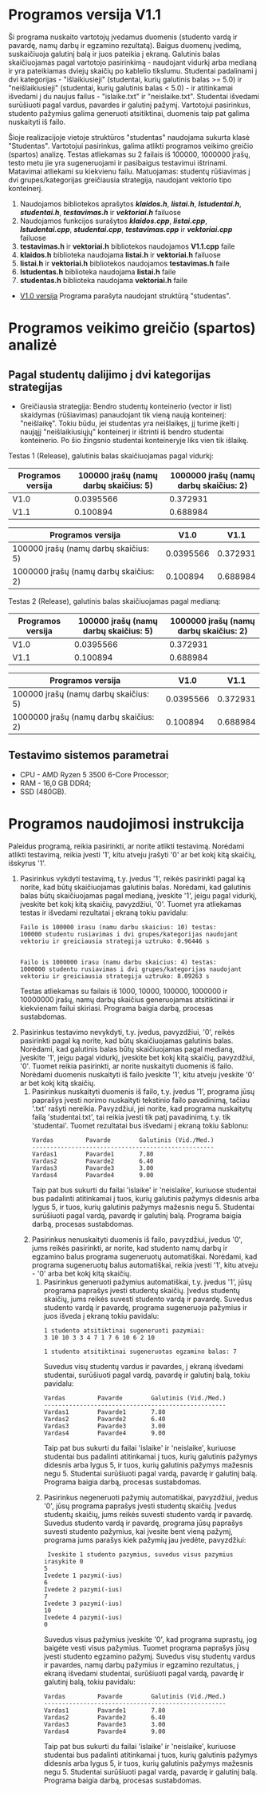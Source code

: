 # Programos versija V1.1
Ši programa nuskaito vartotojų įvedamus duomenis (studento vardą ir pavardę, namų darbų ir egzamino rezultatą). Baigus duomenų įvedimą, suskaičiuoja galutinį balą ir juos pateikia į ekraną. Galutinis balas skaičiuojamas pagal vartotojo pasirinkimą - naudojant vidurkį arba medianą ir yra pateikiamas dviejų skaičių po kablelio tikslumu. Studentai padalinami į dvi kategorijas - "išlaikiusieji" (studentai, kurių galutinis balas >= 5.0) ir "neišlaikiusieji" (studentai, kurių galutinis balas < 5.0) - ir atitinkamai išvedami į du naujus failus - "islaike.txt" ir "neislaike.txt". Studentai išvedami surūšiuoti pagal vardus, pavardes ir galutinį pažymį. Vartotojui pasirinkus, studento pažymius galima generuoti atsitiktinai, duomenis taip pat galima nuskaityti iš failo.

Šioje realizacijoje vietoje struktūros "studentas" naudojama sukurta klasė "Studentas". Vartotojui pasirinkus, galima atlikti programos veikimo greičio (spartos) analizę. Testas atliekamas su 2 failais iš 100000, 1000000 įrašų, testo metu jie yra sugeneruojami ir pasibaigus testavimui ištrinami. Matavimai atliekami su kiekvienu failu. Matuojamas: studentų rūšiavimas į dvi grupes/kategorijas greičiausia strategija, naudojant vektorio tipo konteinerį.

1. Naudojamos bibliotekos aprašytos ***klaidos.h***, ***listai.h***, ***lstudentai.h***, ***studentai.h***, ***testavimas.h*** ir ***vektoriai.h*** failuose
2. Naudojamos funkcijos surašytos ***klaidos.cpp***, ***listai.cpp***, ***lstudentai.cpp***, ***studentai.cpp***, ***testavimas.cpp*** ir ***vektoriai.cpp*** failuose
3. **testavimas.h** ir **vektoriai.h** bibliotekos naudojamos **V1.1.cpp** faile
4. **klaidos.h** biblioteka naudojama **listai.h** ir **vektoriai.h** failuose
5. **listai.h** ir **vektoriai.h** bibliotekos naudojamos **testavimas.h** faile
6. **lstudentas.h** biblioteka naudojama **listai.h** faile
7. **studentas.h** biblioteka naudojama **vektoriai.h** faile

* [V1.0 versija](https://github.com/misi6670/Objektinis-programavimas/releases/tag/V1.0) 
Programa parašyta naudojant struktūrą "studentas".

# Programos veikimo greičio (spartos) analizė
## Pagal studentų dalijimo į dvi kategorijas strategijas
* Greičiausia strategija: Bendro studentų konteinerio (vector ir list) skaidymas (rūšiavimas) panaudojant tik vieną naują konteinerį: "neišlaikę". Tokiu būdu, jei studentas yra neišlaikęs, jį turime įkelti į naująjį "neišlaikiusiųjų" konteinerį ir ištrinti iš bendro studentai konteinerio. Po šio žingsnio studentai konteineryje liks vien tik išlaikę.

Testas 1 (Release), galutinis balas skaičiuojamas pagal vidurkį:

| Programos versija | 100000 įrašų (namų darbų skaičius: 5) | 1000000 įrašų (namų darbų skaičius: 2) |
| ---------- | -------------------- | ------------- |
| V1.0 | 0.0395566 | 0.372931 |
| V1.1 | 0.100894 | 0.688984 |

| Programos versija | V1.0 | V1.1 |
| ---------- | -------------------- | ------------- |
| 100000 įrašų (namų darbų skaičius: 5) | 0.0395566 | 0.372931 |
| 1000000 įrašų (namų darbų skaičius: 2) | 0.100894 | 0.688984 |

Testas 2 (Release), galutinis balas skaičiuojamas pagal medianą:

| Programos versija | 100000 įrašų (namų darbų skaičius: 5) | 1000000 įrašų (namų darbų skaičius: 2) |
| ---------- | -------------------- | ------------- |
| V1.0 | 0.0395566 | 0.372931 |
| V1.1 | 0.100894 | 0.688984 |

| Programos versija | V1.0 | V1.1 |
| ---------- | -------------------- | ------------- |
| 100000 įrašų (namų darbų skaičius: 5) | 0.0395566 | 0.372931 |
| 1000000 įrašų (namų darbų skaičius: 2) | 0.100894 | 0.688984 |


## Testavimo sistemos parametrai

* CPU -	AMD Ryzen 5 3500 6-Core Processor;
* RAM - 16,0 GB DDR4;
* SSD (480GB).

# Programos naudojimosi instrukcija
Paleidus programą, reikia pasirinkti, ar norite atlikti testavimą.
Norėdami atlikti testavimą, reikia įvesti '1', kitu atveju įrašyti '0' ar bet kokį kitą skaičių, išskyrus '1'.
<ol>
<li> Pasirinkus vykdyti testavimą, t.y. įvedus '1', reikės pasirinkti pagal ką norite, kad būtų skaičiuojamas galutinis balas.
Norėdami, kad galutinis balas būtų skaičiuojamas pagal medianą, įveskite '1', jeigu pagal vidurkį, įveskite bet kokį kitą skaičių, pavyzdžiui, '0'. 
Tuomet yra atliekamas testas ir išvedami rezultatai į ekraną tokiu pavidalu:

```
Failo is 100000 irasu (namu darbu skaicius: 10) testas:
100000 studentu rusiavimas i dvi grupes/kategorijas naudojant vektoriu ir greiciausia strategija uztruko: 0.96446 s


Failo is 1000000 irasu (namu darbu skaicius: 4) testas:
1000000 studentu rusiavimas i dvi grupes/kategorijas naudojant vektoriu ir greiciausia strategija uztruko: 8.09263 s
```

Testas atliekamas su failais iš 1000, 10000, 100000, 1000000 ir 10000000 įrašų, namų darbų skaičius generuojamas atsitiktinai ir kiekvienam failui skiriasi.
Programa baigia darbą, procesas sustabdomas. </li>

<li> Pasirinkus testavimo nevykdyti, t.y. įvedus, pavyzdžiui, '0', reikės pasirinkti pagal ką norite, kad būtų skaičiuojamas galutinis balas.
Norėdami, kad galutinis balas būtų skaičiuojamas pagal medianą, įveskite '1', jeigu pagal vidurkį, įveskite bet kokį kitą skaičių, pavyzdžiui, '0'. 
Tuomet reikia pasirinkti, ar norite nuskaityti duomenis iš failo. Norėdami duomenis nuskaityti iš failo įveskite '1', kitu atveju įveskite '0' ar bet kokį kitą skaičių.
<ol>
<li> Pasirinkus nuskaityti duomenis iš failo, t.y. įvedus '1', programa jūsų paprašys įvesti norimo nuskaityti tekstinio failo pavadinimą, tačiau '.txt' rašyti nereikia. Pavyzdžiui, jei norite, kad programa nuskaitytų failą 'studentai.txt', tai reikia įvesti tik patį pavadinimą, t.y. tik 'studentai'.
Tuomet rezultatai bus išvedami į ekraną tokiu šablonu:

```
Vardas         Pavarde        Galutinis (Vid./Med.)
---------------------------------------------------
Vardas1        Pavarde1       7.80
Vardas2        Pavarde2       6.40
Vardas3        Pavarde3       3.00
Vardas4        Pavarde4       9.00
```

Taip pat bus sukurti du failai 'islaike' ir 'neislaike', kuriuose studentai bus padalinti atitinkamai į tuos, kurių galutinis pažymys didesnis arba lygus 5, ir tuos, kurių galutinis pažymys mažesnis negu 5. Studentai surūšiuoti pagal vardą, pavardę ir galutinį balą. Programa baigia darbą, procesas sustabdomas.
</li>
<li> Pasirinkus nenuskaityti duomenis iš failo, pavyzdžiui, įvedus '0', jums reikės pasirinkti, ar norite, kad studento namų darbų ir egzamino balus programa sugeneruotų automatiškai. Norėdami, kad programa sugeneruotų balus automatiškai, reikia įvesti '1', kitu atveju - '0' arba bet kokį kitą skaičių. 
<ol>
<li> Pasirinkus generuoti pažymius automatiškai, t.y. įvedus '1', jūsų programa paprašys įvesti studentų skaičių. Įvedus studentų skaičių, jums reikės suvesti studento vardą ir pavardę. Suvedus studento vardą ir pavardę, programa sugeneruoja pažymius ir juos išveda į ekraną tokiu pavidalu:

```
1 studento atsitiktinai sugeneruoti pazymiai:
3 10 10 3 3 4 7 1 7 6 10 6 2 10

1 studento atsitiktinai sugeneruotas egzamino balas: 7
```
Suvedus visų studentų vardus ir pavardes, į ekraną išvedami studentai, surūšiuoti pagal vardą, pavardę ir galutinį balą, tokiu pavidalu:

```
Vardas         Pavarde        Galutinis (Vid./Med.)
---------------------------------------------------
Vardas1        Pavarde1       7.80
Vardas2        Pavarde2       6.40
Vardas3        Pavarde3       3.00
Vardas4        Pavarde4       9.00
```

Taip pat bus sukurti du failai 'islaike' ir 'neislaike', kuriuose studentai bus padalinti atitinkamai į tuos, kurių galutinis pažymys didesnis arba lygus 5, ir tuos, kurių galutinis pažymys mažesnis negu 5. Studentai surūšiuoti pagal vardą, pavardę ir galutinį balą. Programa baigia darbą, procesas sustabdomas.
</li>
<li> Pasirinkus negeneruoti pažymių automatiškai, pavyzdžiui, įvedus '0', jūsų programa paprašys įvesti studentų skaičių. Įvedus studentų skaičių, jums reikės suvesti studento vardą ir pavardę. Suvedus studento vardą ir pavardę, programa jūsų paprašys suvesti studento pažymius, kai įvesite bent vieną pažymį, programa jums parašys kiek pažymių jau įvedėte, pavyzdžiui:

```
 Iveskite 1 studento pazymius, suvedus visus pazymius irasykite 0
5
Ivedete 1 pazymi(-ius)
6
Ivedete 2 pazymi(-ius)
7
Ivedete 3 pazymi(-ius)
10
Ivedete 4 pazymi(-ius)
0
```

Suvedus visus pažymius įveskite '0', kad programa suprastų, jog baigėte vesti visus pažymius. Tuomet programa paprašys jūsų įvesti studento egzamino pažymį. Suvedus visų studentų vardus ir pavardes, namų darbų pažymius ir egzamino rezultatus, į ekraną išvedami studentai, surūšiuoti pagal vardą, pavardę ir galutinį balą, tokiu pavidalu:

```
Vardas         Pavarde        Galutinis (Vid./Med.)
---------------------------------------------------
Vardas1        Pavarde1       7.80
Vardas2        Pavarde2       6.40
Vardas3        Pavarde3       3.00
Vardas4        Pavarde4       9.00
```

Taip pat bus sukurti du failai 'islaike' ir 'neislaike', kuriuose studentai bus padalinti atitinkamai į tuos, kurių galutinis pažymys didesnis arba lygus 5, ir tuos, kurių galutinis pažymys mažesnis negu 5. Studentai surūšiuoti pagal vardą, pavardę ir galutinį balą. Programa baigia darbą, procesas sustabdomas. </li>
</ol>
</li>
</ol>
</li>
</ol>
